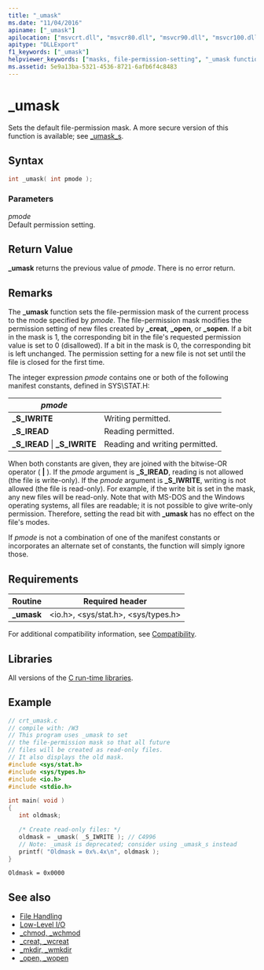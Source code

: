 ```yaml
---
title: "_umask"
ms.date: "11/04/2016"
apiname: ["_umask"]
apilocation: ["msvcrt.dll", "msvcr80.dll", "msvcr90.dll", "msvcr100.dll", "msvcr100_clr0400.dll", "msvcr110.dll", "msvcr110_clr0400.dll", "msvcr120.dll", "msvcr120_clr0400.dll", "ucrtbase.dll", "api-ms-win-crt-filesystem-l1-1-0.dll"]
apitype: "DLLExport"
f1_keywords: ["_umask"]
helpviewer_keywords: ["masks, file-permission-setting", "_umask function", "masks", "umask function", "file permissions [C++]", "files [C++], permission settings for"]
ms.assetid: 5e9a13ba-5321-4536-8721-6afb6f4c8483
---
```

# _umask

Sets the default file-permission mask. A more secure version of this function is available; see [_umask_s](umask-s.md).

## Syntax

```C
int _umask( int pmode );
```

### Parameters

*pmode*<br/>
Default permission setting.

## Return Value

**_umask** returns the previous value of *pmode*. There is no error return.

## Remarks

The **_umask** function sets the file-permission mask of the current process to the mode specified by *pmode*. The file-permission mask modifies the permission setting of new files created by **_creat**, **_open**, or **_sopen**. If a bit in the mask is 1, the corresponding bit in the file's requested permission value is set to 0 (disallowed). If a bit in the mask is 0, the corresponding bit is left unchanged. The permission setting for a new file is not set until the file is closed for the first time.

The integer expression *pmode* contains one or both of the following manifest constants, defined in SYS\STAT.H:

|*pmode*| |
|-|-|
| **_S_IWRITE** | Writing permitted. |
| **_S_IREAD** | Reading permitted. |
| **_S_IREAD** &#124; **_S_IWRITE** | Reading and writing permitted. |

When both constants are given, they are joined with the bitwise-OR operator ( **&#124;** ). If the *pmode* argument is **_S_IREAD**, reading is not allowed (the file is write-only). If the *pmode* argument is **_S_IWRITE**, writing is not allowed (the file is read-only). For example, if the write bit is set in the mask, any new files will be read-only. Note that with MS-DOS and the Windows operating systems, all files are readable; it is not possible to give write-only permission. Therefore, setting the read bit with **_umask** has no effect on the file's modes.

If *pmode* is not a combination of one of the manifest constants or incorporates an alternate set of constants, the function will simply ignore those.

## Requirements

|Routine|Required header|
|-------------|---------------------|
|**_umask**|\<io.h>, \<sys/stat.h>, \<sys/types.h>|

For additional compatibility information, see [Compatibility](../../c-runtime-library/compatibility.md).

## Libraries

All versions of the [C run-time libraries](../../c-runtime-library/crt-library-features.md).

## Example

```C
// crt_umask.c
// compile with: /W3
// This program uses _umask to set
// the file-permission mask so that all future
// files will be created as read-only files.
// It also displays the old mask.
#include <sys/stat.h>
#include <sys/types.h>
#include <io.h>
#include <stdio.h>

int main( void )
{
   int oldmask;

   /* Create read-only files: */
   oldmask = _umask( _S_IWRITE ); // C4996
   // Note: _umask is deprecated; consider using _umask_s instead
   printf( "Oldmask = 0x%.4x\n", oldmask );
}
```

```Output
Oldmask = 0x0000
```

## See also

- [File Handling](../../c-runtime-library/file-handling.md)
- [Low-Level I/O](../../c-runtime-library/low-level-i-o.md)
- [_chmod, _wchmod](chmod-wchmod.md)
- [_creat, _wcreat](creat-wcreat.md)
- [_mkdir, _wmkdir](mkdir-wmkdir.md)
- [_open, _wopen](open-wopen.md)
